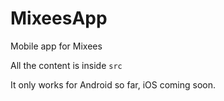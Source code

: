 # MixeesApp
Mobile app for Mixees

All the content is inside `src`

It only works for Android so far, iOS coming soon.
